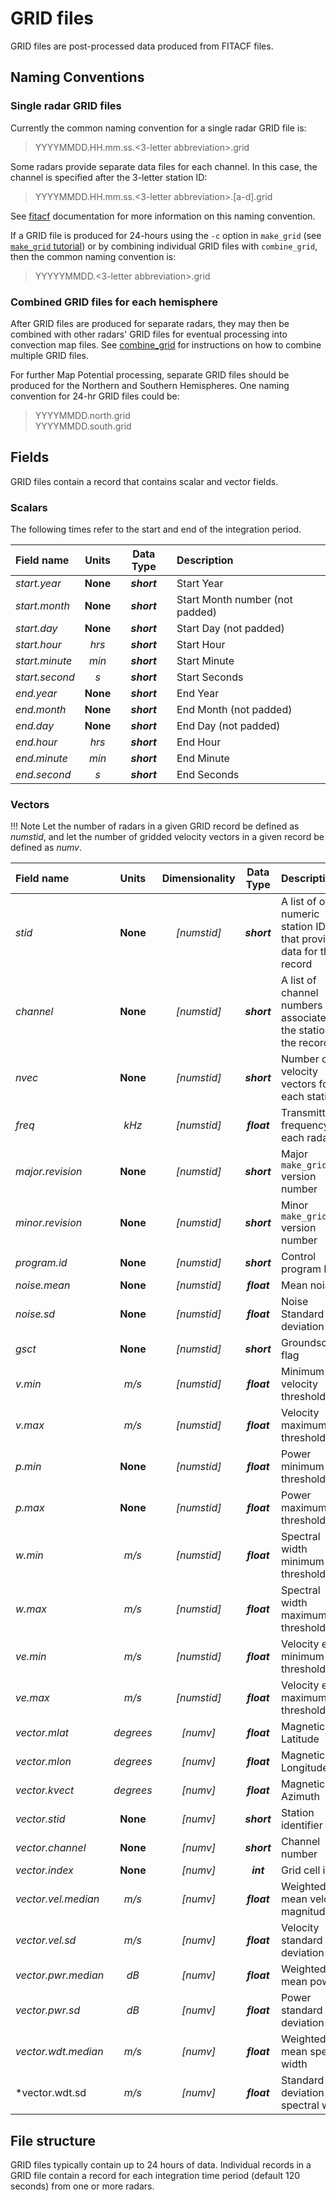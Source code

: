 <!-- Copyright (C) 2020 SuperDARN Canada, University of Saskatchewan 
author(s): Marina Schmidt 

Disclaimer: License under GNU v3.0, the file is found in the root directory under LICENSE 

-->
# GRID files 

GRID files are post-processed data produced from FITACF files.

## Naming Conventions

### Single radar GRID files

Currently the common naming convention for a single radar GRID file is:

> YYYYMMDD.HH.mm.ss.<3-letter abbreviation>.grid

Some radars provide separate data files for each channel. In this case, the channel is specified after the 3-letter station ID:

> YYYYMMDD.HH.mm.ss.<3-letter abbreviation>.[a-d].grid

See [fitacf](fitacf.md) documentation for more information on this naming convention. 

If a GRID file is produced for 24-hours using the `-c` option in `make_grid` (see [`make_grid` tutorial](../../user_guide/make_grid.md)) or by combining individual GRID files with `combine_grid`, then the common naming convention is:

> YYYYYMMDD.<3-letter abbreviation>.grid

### Combined GRID files for each hemisphere

After GRID files are produced for separate radars, they may then be combined with other radars' GRID files for eventual processing into convection map files.
See [combine_grid](../../user_guide/make_grid.md) for instructions on how to combine multiple GRID files.

For further Map Potential processing, separate GRID files should be produced for the Northern and Southern Hemispheres. One naming convention for 24-hr GRID files could be:

> YYYYMMDD.north.grid  
> YYYYMMDD.south.grid  

## Fields

GRID files contain a record that contains scalar and vector fields. 

### Scalars

The following times refer to the start and end of the integration period.


| Field name       | Units      | Data Type    | Description                                  |
| :----------      | :-----:    | :-------:    | :---                                           |
| *start.year*     | **None**   | ***short***  | Start Year |
| *start.month*    | **None**   | ***short***  | Start Month number (not padded)                            |
| *start.day*      | **None**   | ***short***  | Start Day (not padded)  |
| *start.hour*     | *hrs*      | ***short***  | Start Hour   |
| *start.minute*   | *min*      | ***short***  | Start Minute |
| *start.second*   | *s*        | ***short***  | Start Seconds  |
| *end.year*       | **None**   | ***short***  | End Year |
| *end.month*      | **None**   | ***short***  | End Month (not padded) |
| *end.day*    | **None**   | ***short***  | End Day (not padded) |
| *end.hour*    | *hrs*      | ***short***  | End Hour  |
| *end.minute*    | *min*      | ***short***  | End Minute |
| *end.second*    | *s*        | ***short***  | End Seconds |


### Vectors 

!!! Note
    Let the number of radars in a given GRID record be defined as *numstid*, and let the number of gridded velocity vectors in a given record be defined as *numv*. 

| Field name  | Units           | Dimensionality | Data Type   | Description                                                                 |
| :---------- | :-----:         | :-------:      | :---:       | :---                                                                        |
| *stid*      |  **None**       |  *[numstid]*     | ***short*** | A list of of numeric station IDs that provided data for the record |
| *channel*   |  **None**       |  *[numstid]*     | ***short*** | A list of channel numbers associated to the station id the record |
| *nvec*      | **None** | *[numstid]*  | ***short*** | Number of velocity vectors for each station|
| *freq*      | *kHz* | *[numstid]* | ***float*** | Transmitted frequency for each radar |
| *major.revision* | **None** | *[numstid]* | ***short*** | Major `make_grid` version number                    |
| *minor.revision* | **None** | *[numstid]* | ***short*** | Minor `make_grid` version number |
| *program.id*     | **None** | *[numstid]* | ***short*** | Control program ID | 
| *noise.mean*      | **None** | *[numstid]* | ***float*** | Mean noise |
| *noise.sd*        | **None** | *[numstid]* | ***float*** | Noise Standard deviation |
| *gsct*            | **None** | *[numstid]* | ***short*** | Groundscatter flag |
| *v.min*           | *m/s* | *[numstid]* | ***float*** | Minimum velocity threshold |
| *v.max*           | *m/s* | *[numstid]* | ***float*** | Velocity maximum threshold |
| *p.min*           | **None** | *[numstid]* | ***float*** | Power minimum threshold |
| *p.max*           | **None** | *[numstid]* | ***float*** | Power maximum threshold |
| *w.min*           | *m/s*  | *[numstid]* | ***float*** | Spectral width minimum threshold |
| *w.max*           | *m/s*  | *[numstid]* | ***float*** | Spectral width maximum threshold |
| *ve.min*          | *m/s*  | *[numstid]* | ***float*** | Velocity error minimum threshold |
| *ve.max*          | *m/s*  | *[numstid]* | ***float*** | Velocity error maximum threshold |
| *vector.mlat*     | *degrees* | *[numv]* | ***float*** | Magnetic Latitude |
| *vector.mlon*     | *degrees* | *[numv]* | ***float*** | Magnetic Longitude |
| *vector.kvect*    | *degrees* | *[numv]*   | ***float*** | Magnetic Azimuth |
| *vector.stid*     | **None**  | *[numv]*   | ***short*** | Station identifier |
| *vector.channel*  | **None**  | *[numv]*   | ***short*** | Channel number |  
| *vector.index*    | **None**  | *[numv]*   | ***int***   | Grid cell index |
| *vector.vel.median* | *m/s* | *[numv]*   | ***float*** | Weighted mean velocity magnitude |
| *vector.vel.sd*     | *m/s*   | *[numv]*   | ***float*** | Velocity standard deviation |
| *vector.pwr.median* | *dB*  | *[numv]*   | ***float*** | Weighted mean power|
| *vector.pwr.sd*     | *dB*  | *[numv]*   | ***float*** | Power standard deviation|
| *vector.wdt.median* | *m/s* | *[numv]*   | ***float*** | Weighted mean spectral width|
| *vector.wdt.sd      | *m/s* | *[numv]*   | ***float*** | Standard deviation of spectral width|

## File structure

GRID files typically contain up to 24 hours of data. Individual records in a GRID file contain a record for each integration time period (default 120 seconds) from one or more radars.
